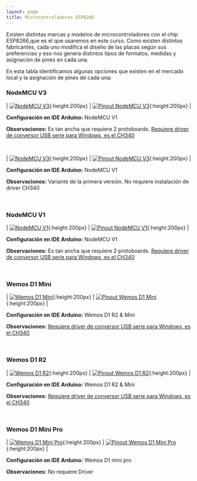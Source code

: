 ```yaml
---
layout: page
title: Microcontroladores ESP8266
---
```


Existen distintas marcas y modelos de microcontroladores con el chip ESP8266,que es el que usaremos en este curso. Como existen distintos fabricantes, cada uno modifica el diseño de las placas según sus preferencias y eso nos genera distintos tipos de formatos, medidas y asignación de pines en cada una.  

En esta tabla identificamos algunas opciones que existen en el mercado local y la asignación de pines de cada una:


### NodeMCU V3

| [![NodeMCU V3](/assets/images/nodemcu_v3_1.png "NodeMCU V3")](/assets/images/pinout_nodemcu_v3_1.png){:height:200px} | [![Pinout NodeMCU V3](/assets/images/pinout_nodemcu_v3_1.png "Pinout NodeMCU V3")](/assets/images/pinout_nodemcu_v3_1.png){:height:200px} |

**Configuración en IDE Arduino:** NodeMCU V1  

**Observaciones:** Es tan ancha que requiere 2 protoboards. [Requiere driver de conversor USB serie para Windows, es el CH340](https://learn.sparkfun.com/tutorials/how-to-install-ch340-drivers/all)

<br>

| [![NodeMCU V3](/assets/images/nodemcu_v3_2.png "NodeMCU V3")](/assets/images/pinout_nodemcu_v3_2.png){:height:200px} | [![Pinout NodeMCU V3](/assets/images/pinout_nodemcu_v3_1.png "Pinout NodeMCU V3")](/assets/images/pinout_nodemcu_v3_1.png){:height:200px} |

**Configuración en IDE Arduino:** NodeMCU V1  

**Observaciones:** Variante de la primera versión. No requiere instalación de driver CH340

<br>

### NodeMCU V1

| [![NodeMCU V1](/assets/images/nodemcu_v1.png "NodeMCU V1")](/assets/images/pinout_nodemcu_v1.png){:height:200px} | [![Pinout NodeMCU V1](/assets/images/pinout_nodemcu_v1.png "Pinout NodeMCU V1")](/assets/images/pinout_nodemcu_v1.png){:height:200px} |

**Configuración en IDE Arduino:** NodeMCU V1  

**Observaciones:** Es tan ancha que requiere 2 protoboards. [Requiere driver de conversor USB serie para Windows, es el CH340](https://learn.sparkfun.com/tutorials/how-to-install-ch340-drivers/all)

<br>

### Wemos D1 Mini

| [![Wemos D1 Mini](/assets/images/wemos_d1_mini.png "Wemos D1 Mini")](/assets/images/wemos_d1_mini.png){:height:200px} | [![Pinout Wemos D1 Mini](/assets/images/pinout_wemos_d1_mini.png "Pinout Wemos D1 Mini")](/assets/images/pinout_wemos_d1_mini.png){:height:200px} |

**Configuración en IDE Arduino:** Wemos D1 R2 & Mini  

**Observaciones:** [Requiere driver de conversor USB serie para Windows, es el CH340](https://learn.sparkfun.com/tutorials/how-to-install-ch340-drivers/all)

<br>

### Wemos D1 R2

| [![Wemos D1 R2](/assets/images/wemosd1r2.jpg "Wemos D1 R2")](/assets/images/wemosd1r2.jpg){:height:200px} | [![Pinout Wemos D1 R2](/assets/images/pinout_wemos_d1_r2.png "Pinout Wemos D1 R2")](/assets/images/pinout_wemos_d1_r2.png){:height:200px} |

**Configuración en IDE Arduino:** Wemos D1 R2 & Mini  

**Observaciones:** [Requiere driver de conversor USB serie para Windows, es el CH340](https://learn.sparkfun.com/tutorials/how-to-install-ch340-drivers/all)

<br>

### Wemos D1 Mini Pro

| [![Wemos D1 Mini Pro](/assets/images/wemos_d1_mini_pro.jpg "Wemos D1 Mini Pro")](/assets/images/wemos_d1_mini_pro.jpg){:height:200px} | [![Pinout Wemos D1 Mini Pro](/assets/images/pinout_wemos_d1_mini_pro.png "Pinout Wemos D1 Mini Pro")](/assets/images/pinout_wemos_d1_mini_pro.png){:height:200px} |

**Configuración en IDE Arduino:** Wemos D1 mini pro  

**Observaciones:** No requiere Driver

<br>
